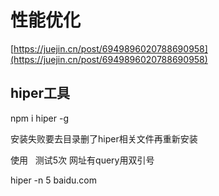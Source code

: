 # 性能优化

[https://juejin.cn/post/6949896020788690958](https://juejin.cn/post/6949896020788690958)

## hiper工具

npm i hiper -g

安装失败要去目录删了hiper相关文件再重新安装

使用   测试5次 网址有query用双引号

hiper -n 5 baidu.com

